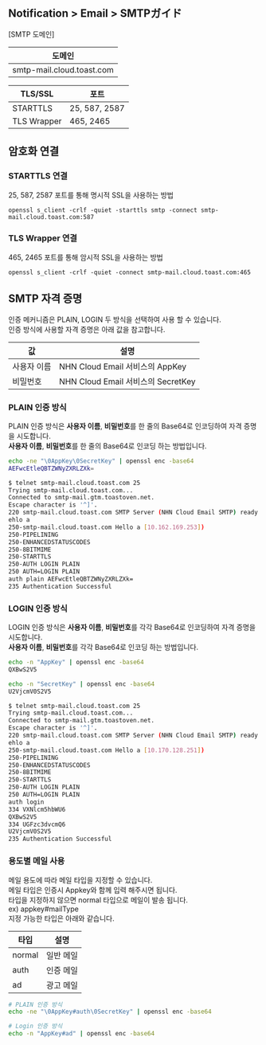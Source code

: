## Notification > Email > SMTPガイド

[SMTP 도메인]

|도메인 |
|---|
|smtp-mail.cloud.toast.com |

| TLS/SSL | 포트 |
|---|---|
| STARTTLS | 25, 587, 2587 | 
| TLS Wrapper | 465, 2465 | 

## 암호화 연결
### STARTTLS 연결
25, 587, 2587 포트를 통해 명시적 SSL을 사용하는 방법
```
openssl s_client -crlf -quiet -starttls smtp -connect smtp-mail.cloud.toast.com:587
```

### TLS Wrapper 연결
465, 2465 포트를 통해 암시적 SSL을 사용하는 방법
```
openssl s_client -crlf -quiet -connect smtp-mail.cloud.toast.com:465
```

## SMTP 자격 증명
인증 메커니즘은 PLAIN, LOGIN 두 방식을 선택하여 사용 할 수 있습니다.</br>
인증 방식에 사용할 자격 증명은 아래 값을 참고합니다.

| 값 | 설명 |
|---|---|
| 사용자 이름 | NHN Cloud Email 서비스의 AppKey | 
| 비밀번호 | NHN Cloud Email 서비스의 SecretKey | 

### PLAIN 인증 방식
PLAIN 인증 방식은 **사용자 이름**, **비밀번호**를 한 줄의 Base64로 인코딩하여 자격 증명을 시도합니다.</br>
**사용자 이름**, **비밀번호**를 한 줄의 Base64로 인코딩 하는 방법입니다.
```bash
echo -ne "\0AppKey\0SecretKey" | openssl enc -base64
AEFwcEtleQBTZWNyZXRLZXk=
```

```bash
$ telnet smtp-mail.cloud.toast.com 25
Trying smtp-mail.cloud.toast.com...
Connected to smtp-mail.gtm.toastoven.net.
Escape character is '^]'.
220 smtp-mail.cloud.toast.com SMTP Server (NHN Cloud Email SMTP) ready
ehlo a
250-smtp-mail.cloud.toast.com Hello a [10.162.169.253])
250-PIPELINING
250-ENHANCEDSTATUSCODES
250-8BITMIME
250-STARTTLS
250-AUTH LOGIN PLAIN
250 AUTH=LOGIN PLAIN
auth plain AEFwcEtleQBTZWNyZXRLZXk=
235 Authentication Successful
```

### LOGIN 인증 방식
LOGIN 인증 방식은 **사용자 이름**, **비밀번호**를 각각 Base64로 인코딩하여 자격 증명을 시도합니다.</br>
**사용자 이름**, **비밀번호**를 각각 Base64로 인코딩 하는 방법입니다.
```bash
echo -n "AppKey" | openssl enc -base64
QXBwS2V5

echo -n "SecretKey" | openssl enc -base64
U2VjcmV0S2V5
```

```bash
$ telnet smtp-mail.cloud.toast.com 25
Trying smtp-mail.cloud.toast.com...
Connected to smtp-mail.gtm.toastoven.net.
Escape character is '^]'.
220 smtp-mail.cloud.toast.com SMTP Server (NHN Cloud Email SMTP) ready
ehlo a
250-smtp-mail.cloud.toast.com Hello a [10.170.128.251])
250-PIPELINING
250-ENHANCEDSTATUSCODES
250-8BITMIME
250-STARTTLS
250-AUTH LOGIN PLAIN
250 AUTH=LOGIN PLAIN
auth login
334 VXNlcm5hbWU6
QXBwS2V5
334 UGFzc3dvcmQ6
U2VjcmV0S2V5
235 Authentication Successful
```

### 용도별 메일 사용
메일 용도에 따라 메일 타입을 지정할 수 있습니다.</br>
메일 타입은 인증시 Appkey와 함께 입력 해주시면 됩니다.</br>
타입을 지정하지 않으면 normal 타입으로 메일이 발송 됩니다.</br>
ex) appkey#mailType</br>
지정 가능한 타입은 아래와 같습니다.

| 타입     | 설명    |
|--------|-------|
| normal | 일반 메일 | 
| auth   | 인증 메일 |
| ad     | 광고 메일 |

```bash
# PLAIN 인증 방식
echo -ne "\0AppKey#auth\0SecretKey" | openssl enc -base64

# Login 인증 방식
echo -n "AppKey#ad" | openssl enc -base64

```
